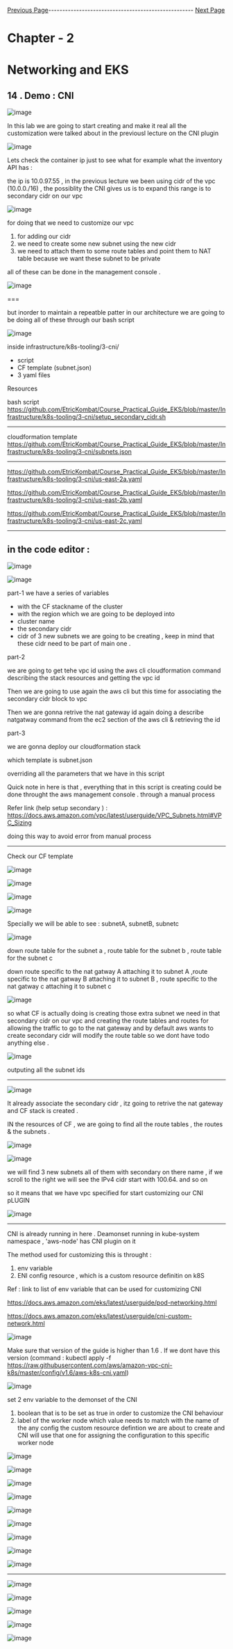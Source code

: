 


[Previous Page](https://github.com/EtricKombat/Course_Practical_Guide_EKS/blob/master/_docs/ch2/CNI_and_eks_integration_with_VPC.md)---------------------------------------------------- [Next Page]()



# Chapter - 2 
# Networking and EKS

## 14 . Demo : CNI

![image](https://user-images.githubusercontent.com/33585301/119605817-0c97e480-be0f-11eb-933d-1b9c2f74f089.png)


In this lab we are going to start creating and make it real all the customization were talked about in the previousl lecture on the CNI plugin 


![image](https://user-images.githubusercontent.com/33585301/119606000-6698aa00-be0f-11eb-9e88-8eb40c9824be.png)


Lets check the container ip just to see what for example  what the inventory API has : 

the ip is 10.0.97.55 , in the previous lecture we been using cidr of the vpc (10.0.0./16) , the possiblity the CNI gives us is to expand this range is to secondary
cidr on our vpc 



![image](https://user-images.githubusercontent.com/33585301/119605967-541e7080-be0f-11eb-86f3-d49b326c3165.png)

for doing that we need to customize our vpc

1) for adding our cidr
2) we need to create some new subnet using the new cidr 
3) we need to attach them to some route tables and point them to NAT table because we want these subnet to be private 

all of these can be done in the management console . 




![image](https://user-images.githubusercontent.com/33585301/119606141-a1024700-be0f-11eb-8c95-2740649ca922.png)






===

but inorder to maintain a repeatble patter in our architecture we are going to be doing all of these through our bash script 



![image](https://user-images.githubusercontent.com/33585301/120460262-979c5000-c3b6-11eb-974e-926f3d5d2d05.png)

inside infrastructure/k8s-tooling/3-cni/

- script
- CF template (subnet.json)
- 3 yaml files 

Resources 

bash script 
https://github.com/EtricKombat/Course_Practical_Guide_EKS/blob/master/Infrastructure/k8s-tooling/3-cni/setup_secondary_cidr.sh




---

cloudformation template 
https://github.com/EtricKombat/Course_Practical_Guide_EKS/blob/master/Infrastructure/k8s-tooling/3-cni/subnets.json


---

https://github.com/EtricKombat/Course_Practical_Guide_EKS/blob/master/Infrastructure/k8s-tooling/3-cni/us-east-2a.yaml

https://github.com/EtricKombat/Course_Practical_Guide_EKS/blob/master/Infrastructure/k8s-tooling/3-cni/us-east-2b.yaml

https://github.com/EtricKombat/Course_Practical_Guide_EKS/blob/master/Infrastructure/k8s-tooling/3-cni/us-east-2c.yaml


_________________________

## in the code editor : 



![image](https://user-images.githubusercontent.com/33585301/119606486-4f0df100-be10-11eb-9616-127055e07470.png)


![image](https://user-images.githubusercontent.com/33585301/120461374-94ee2a80-c3b7-11eb-9e64-1c0a697aa4b1.png)


part-1
we have a series of variables 

- with the CF stackname of the cluster
- with the region which we are going to be deployed into
- cluster name 
- the secondary cidr 
- cidr of 3 new subnets we are going to be creating , keep in mind that these cidr need to be part of main one . 

part-2 

we are going to get tehe vpc id using the aws cli cloudformation command describing the stack resources and getting the vpc id 

Then we are going to use again the aws cli but this time for associating the secondary cidr block to vpc 

Then we are gonna retrive the nat gateway id again doing a describe natgatway command from the ec2 section of the aws cli & retrieving the id 


part-3 

we are gonna deploy our cloudformation stack 

which template is subnet.json 

overriding all the parameters that we have in this script



Quick note in here is that , everything that in this script is creating could be done throught the aws management console . through a manual process 

Refer link (help setup secondary ) : https://docs.aws.amazon.com/vpc/latest/userguide/VPC_Subnets.html#VPC_Sizing

doing this way to avoid error from manual process 

____________________________

Check our CF template 


![image](https://user-images.githubusercontent.com/33585301/120462881-f9f65000-c3b8-11eb-9c4e-dd946424536e.png)


![image](https://user-images.githubusercontent.com/33585301/120464032-1c3c9d80-c3ba-11eb-92e6-586571b7a5dc.png)

![image](https://user-images.githubusercontent.com/33585301/120464064-25c60580-c3ba-11eb-9229-31eba3e23587.png)

![image](https://user-images.githubusercontent.com/33585301/120464094-2fe80400-c3ba-11eb-8550-bdf4e7859e60.png)



Specially we will be able to see  : subnetA, subnetB, subnetc 


![image](https://user-images.githubusercontent.com/33585301/120464181-468e5b00-c3ba-11eb-918b-2a9670a02409.png)


down route table for the subnet a , route table for the subnet b , route table for the subnet c 

down route specific to the nat gatway A attaching it to subnet A ,route specific to the nat gatway B attaching it to subnet B ,  route specific to the nat gatway c attaching it to subnet c


![image](https://user-images.githubusercontent.com/33585301/120463923-03cc8300-c3ba-11eb-9f35-3731c08f1886.png)


so what CF is actually  doing is creating those extra subnet we need in that secondary cidr on our vpc and creating the route tables and routes for allowing the traffic to go to  the nat gateway and by default aws wants to create secondary cidr will modify the route table so we dont have todo anything else . 


![image](https://user-images.githubusercontent.com/33585301/120464753-e815ac80-c3ba-11eb-81f8-e2632e9bce14.png)


outputing all the subnet ids


___________________




![image](https://user-images.githubusercontent.com/33585301/119606739-b62ba580-be10-11eb-9bfb-2a6c540caa2c.png)


It already associate the secondary cidr , itz going to retrive the nat gateway and CF stack is created . 


IN the resources of CF , we are going to find all the route tables , the routes & the subnets . 

![image](https://user-images.githubusercontent.com/33585301/119606823-d8bdbe80-be10-11eb-8a3a-233cf80b6e80.png)




![image](https://user-images.githubusercontent.com/33585301/119606949-1884a600-be11-11eb-9c37-226b61bd37aa.png)

we will find 3 new subnets all of them with secondary on there name , if we scroll to the right we will see the IPv4 cidr start with 100.64. and so on 

so it means that we have vpc specified for start customizing our CNI pLUGIN 



![image](https://user-images.githubusercontent.com/33585301/119606966-21757780-be11-11eb-8b80-5eb2d407ec1a.png)


______________

CNI is already running in here  . Deamonset running in kube-system namespace , 'aws-node' has CNI plugin on it 

The method used for customizing this is throught : 

1) env variable
2) ENI config resource , which is a custom resource definitin on k8S


Ref : link to list of env variable that can be used for customizing CNI 

https://docs.aws.amazon.com/eks/latest/userguide/pod-networking.html

https://docs.aws.amazon.com/eks/latest/userguide/cni-custom-network.html






![image](https://user-images.githubusercontent.com/33585301/119607181-77e2b600-be11-11eb-8c87-1307bcb2a507.png)



Make sure that version of the guide is higher than 1.6 . If we dont have this version (command :  kubectl apply -f https://raw.githubusercontent.com/aws/amazon-vpc-cni-k8s/master/config/v1.6/aws-k8s-cni.yaml)


![image](https://user-images.githubusercontent.com/33585301/119607440-f6d7ee80-be11-11eb-9772-6f2de7249e55.png)



set 2 env variable to the demonset of the CNI 

1) boolean that is to be set as true in order to customize the CNI behaviour 
2) label of the worker node which value needs to match with the name of the any config the custom resource defintion we are about to create and CNI will use that one for 
   assigning the configuration to this specific worker node 

![image](https://user-images.githubusercontent.com/33585301/119607515-1c64f800-be12-11eb-9d9f-95ba0d752a60.png)


![image](https://user-images.githubusercontent.com/33585301/119607805-939a8c00-be12-11eb-80ed-976531b2b910.png)


![image](https://user-images.githubusercontent.com/33585301/119607820-9d23f400-be12-11eb-8625-57e8a3079fa7.png)



![image](https://user-images.githubusercontent.com/33585301/119608045-effdab80-be12-11eb-826d-51bd7bc28df2.png)


![image](https://user-images.githubusercontent.com/33585301/119608074-fee45e00-be12-11eb-8b9c-5d1b3b098c8d.png)


![image](https://user-images.githubusercontent.com/33585301/119608271-4e2a8e80-be13-11eb-85db-c721e1e54b5b.png)


![image](https://user-images.githubusercontent.com/33585301/119608342-70bca780-be13-11eb-9e99-890937ad3409.png)


![image](https://user-images.githubusercontent.com/33585301/119608388-8762fe80-be13-11eb-8675-863b07acda88.png)




![image](https://user-images.githubusercontent.com/33585301/119608487-a95c8100-be13-11eb-8928-af1637c596f5.png)

__________________

![image](https://user-images.githubusercontent.com/33585301/119608741-196b0700-be14-11eb-9afb-be97c956d603.png)


![image](https://user-images.githubusercontent.com/33585301/119608854-44edf180-be14-11eb-9e62-1151a21f5255.png)

![image](https://user-images.githubusercontent.com/33585301/119608916-5d5e0c00-be14-11eb-8ec8-0d24838b7a12.png)


![image](https://user-images.githubusercontent.com/33585301/119608577-d14be480-be13-11eb-8f62-424044d6676b.png)


![image](https://user-images.githubusercontent.com/33585301/119608619-e1fc5a80-be13-11eb-85d0-0774aab9460f.png)


